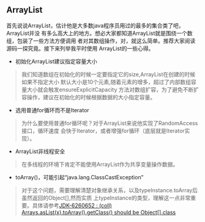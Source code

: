 ## ArrayList
首先说说ArrayList，估计他是大多数java程序员用过的最多的集合类了吧，ArrayList并没
有多么高大上的地方。想必大家都知道ArrayList就是围绕一个数组，包装了一些方法方便调用
者对其数组操作，对，就这么简单。推荐大家阅读源码一探究竟。接下来列举我平时使用
ArrayList的一些心得。

* 初始化ArrayList建议指定容量大小
>我们知道数组在初始化的时候一定要指定它的size,ArrayList在创建的时候如果不指定大小
默认大小是10个元素,随着元素的增多，超过了内部数组容量大小就会触发ensureExplicitCapacity
方法对数组扩容，为了避免不断扩容操作，建议在初始化的时候根据数据的大小指定容量。

* 选用普通for循环而不是Iterator
>为什么要使用普通for循环呢？对于ArrayList来说他实现了RandomAccess接口，循环速度
会快于Iterator，或者增强for循环（底层就是Iterator实现）。

* ArrayList非线程安全
>在多线程的环境下肯定不能使用ArrayList作为共享变量操作数据。

* toArray()，可能引起“java.lang.ClassCastException”
> 对于这个问题，需要理解清楚对象继承关系，以及typeInstance.toArray后虽然返回的Object[],然而实质
上typeInstance的类型，理解这一点非常重要。具体请参考[JDK-6260652 : (coll) Arrays.asList(x).toArray().getClass() should be Object[].class](http://bugs.java.com/bugdatabase/view_bug.do?bug_id=6260652)


